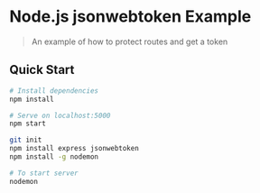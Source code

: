 # Node.js jsonwebtoken Example

> An example of how to protect routes and get a token

## Quick Start

```bash
# Install dependencies
npm install

# Serve on localhost:5000
npm start

git init
npm install express jsonwebtoken
npm install -g nodemon

# To start server
nodemon

```
